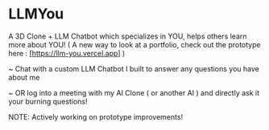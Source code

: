 # LLMYou
A 3D Clone + LLM Chatbot which specializes in YOU, helps others learn more about YOU! ( A new way to look at a portfolio, check out the prototype here : [https://llm-you.vercel.app]  ) 

~ Chat with a custom LLM Chatbot I built to answer any questions you have about me 

~ OR log into a meeting with my AI Clone ( or another AI ) and directly ask it your burning questions! 

NOTE: Actively working on prototype improvements! 


